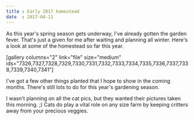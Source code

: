 ```yaml
---
title : Early 2017 homestead
date  : 2017-04-11
---
```


As this year's spring season gets underway, I've already gotten the garden fever.  That's just a given for me after waiting and planning all winter.  Here's a look at some of the homestead so far this year.

[gallery columns="2" link="file" size="medium" ids="7326,7327,7328,7329,7330,7331,7332,7333,7334,7335,7336,7337,7338,7339,7340,7341"]

I've got a few other things planted that I hope to show in the coming months.  There's still lots to do for this year's gardening season.

I wasn't planning on all the cat pics, but they wanted their pictures taken this morning. ;) Cats do play a vital role on any size farm by keeping critters away from your precious veggies.
